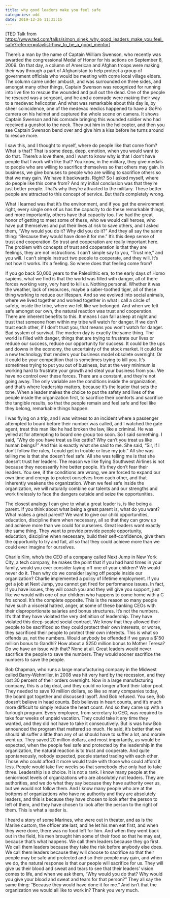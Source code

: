 ```yaml
---
title: why good leaders make you feel safe
categories: odd
date: 2019-12-26 11:31:15
---
```

[TED Talk from https://www.ted.com/talks/simon_sinek_why_good_leaders_make_you_feel_safe?referrer=playlist-how_to_be_a_good_mentor]

There’s a man by the name of Captain William Swenson, who recently was awarded the congressional Medal of Honor for his actions on September 8, 2009. On that day, a column of American and Afghan troops were making their way through a part of Afghanistan to help protect a group of government officials who would be meeting with come local village elders. The column came under ambush, and was surrounded on three sides, and amongst many other things, Captain Swenson was recognized for running into live fire to rescue the wounded and pull out the dead. One of the people he rescued was a sergeant, and he and a comrade were making their way to a medevac helicopter. And what was remarkable about this day is, by sheer coincidence, one of the medevac medics happened to have a GoPro camera on his helmet and captured the whole scene on camera. It shows Captain Swenson and his comrade bringing this wounded soldier who had received a gunshot to the neck. They put him in the helicopter, and then you see Captain Swenson bend over and give him a kiss before he turns around to rescue more. 

I saw this, and I thought to myself, where do people like that come from? What is that? That is some deep, deep, emotion, when you would want to do that. There’s a love there, and I want to know why is that I don’t have people that I work with like that? You know, in the military, they give medals to people who are willing to sacrifice themselves so that others may gain. In business, we give bonuses to people who are willing to sacrifice others so that we may gain. We have it backwards. Right? So I asked myself, where do people like this come from? And my initial conclusion was that they’re just better people. That’s why they’re attracted to the military. These better people are attracted to this concept of service. But that’s completely wrong. 

What I learned was that it’s the environment, and if you get the environment right, every single one of us has the capacity to do these remarkable things, and more importantly, others have that capacity too. I’ve had the great honor of getting to meet some of these, who we would call heroes, who have put themselves and put their lives at risk to save others, and I asked them, “Why would you do it? Why did you do it?” And they all say the same thing: “Because they would have done it for me.” It’s this deep sense of trust and cooperation. So trust and cooperation are really important here. The problem with concepts of trust and cooperation is that they are feelings, they are not instructions. I can’t simple say to you, “Trust me,” and you will. I can’t simple instruct two people to cooperate, and they will. It’s not how it works. It’s a feeling. So where does that feeling come from? 

If you go back 50,000 years to the Paleolithic era, to the early days of Homo sapiens, what we find is that the world was filled with danger, all of there forces working very, very hard to kill us. Nothing personal. Whether it was the weather, lack of resources, maybe a saber-toothed tiger, all of these thing working to reduce our lifespan. And so we evolved into social animals, where we lived together and worked together in what I call a circle of safety, inside the tribe, where we felt like we belonged. And when we felt safe amongst our own, the natural reaction was trust and cooperation. There are inherent benefits to this. It means I can fall asleep at night and trust that someone from within my tribe will watch for danger. If we don’t trust each other, if I don’t trust you, that means you won’t watch for danger. Bad system of survival. The modern day is exactly the same thing. The world is filled with danger, things that are trying to frustrate our lives or reduce our success, reduce our opportunity for success. It could be the ups and downs in the economy, the uncertainty of the stock market. It could be a new technology that renders your business model obsolete overnight. Or it could be your competition that is sometimes trying to kill you. It’s sometimes trying to put you out of business, but at the very minimum is working hard to frustrate your growth and steal your business from you. We have no control over these forces. There are a constant, and they’re not going away. The only variable are the conditions inside the organization, and that’s where leadership matters, because it’s the leader that sets the tone. When a leader makes the choice to put the safety and lives of the people inside the organization first, to sacrifice their comforts and sacrifice the tangible results, so that the people remain and feel safe and feel like they belong, remarkable things happen. 

I was flying on a trip, and I was witness to an incident where a passenger attempted to board before their number was called, and I watched the gate agent, treat this man like he had broken the law, like a criminal. He was yelled at for attempting to board one group too soon. So I said something. I said, “Why do you have treat us like cattle? Why can’t you treat us like human beings?” And this is exactly what she said to me. She said, “Sir, if I don’t follow the rules, I could get in trouble or lose my job.” All she was telling me is that she doesn’t feel safe. All she was telling me is that she doesn’t trust her leaders. The reason we like flying Southwest Airlines is not because they necessarily hire better people. It’s they don’t fear their leaders. You see, if the conditions are wrong, we are forced to expand our own time and energy to protect ourselves from each other, and that inherently weakens the organization. When we feel safe inside the organization, we will naturally combine our talents and our strengths and work tirelessly to face the dangers outside and seize the opportunities. 

The closest analogy I can give to what a great leader is, is like being a parent. If you think about what being a great parent is, what do you want? What makes a great parent? We want to give our child opportunities, education, discipline them when necessary, all so that they can grow up and achieve more than we could for ourselves. Great leaders want exactly the same thing. They want to provide provide people opportunity, education, discipline when necessary, build their self-confidence, give them the opportunity to try and fail, all so that they could achieve more than we could ever imagine for ourselves.

Charlie Kim, who’s the CEO of a company called Next Jump in New York City, a tech company, he makes the point that if you had hard times in your family, would you ever consider laying off one of your children? We would never do it. Then why do we consider laying off people inside our organization? Charlie implemented a policy of lifetime employment. If you get a job at Next Jump, you cannot get fired for performance issues. In fact, if you have issues, they will coach you and they will give you support, just like we would with one of our children who happens to come home with a C fro school. It’s the complete opposite. This is the reason so many people have such a visceral hatred, anger, at some of these banking CEOs with their disproportionate salaries and bonus structures. It’s not the numbers. It’s that they have violated the very definition of leadership. They have violated this deep-seated social contract. We know that they allowed their people to be sacrificed so they could protect their own interests, or worse, they sacrificed their people to protect their own interests. This is what so offends us, not the numbers. Would anybody be offended if we gave a $150 million bonus to Gandhi? How about a $250 million bonus to Mother Teresa? Do we have an issue with that? None at all. Great leaders would never sacrifice the people to save the numbers. They would sooner sacrifice the numbers to save the people.

Bob Chapman, who runs a large manufacturing company in the Midwest called Barry-Wehmiller, in 2008 was hit very hard by the recession, and they lost 30 percent of their orders overnight. Now in a large manufacturing company, this is a big deal, and they could no longer afford their labor pool. They needed to save 10 million dollars, so like so many companies today, the board got together and discussed layoff. And Bob refused. You see, Bob doesn’t believe in head counts. Bob believes in heart counts, and it’s much more difficult to simply reduce the heart count. And so they came up with a furlough program. Every employee, from secretary to CEO, was required to take four weeks of unpaid vacation. They could take it any time they wanted, and they did not have to take it consecutively. But is was how Bob announced the program that mattered so much. He said, it’s better that we should all suffer a little than any of us should have to suffer a lot, and morale went up. They saved 20 million dollars, and most importantly, as would be expected, when the people feel safe and protected by the leadership in the organization, the natural reaction is to trust and cooperate. And quite spontaneously, nobody expected, people started trading with each other. Those who could afford it more would trade with those who could afford it less. People would take five weeks so that somebody else only had to take three. Leadership is a choice. It is not a rank. I know many people at the seniormost levels of organizations who are absolutely not leaders. They are authorities, and we do what they say because they have authority over us, but we would not follow them. And I know many people who are at the bottoms of organizations who have no authority and they are absolutely leaders, and this is because they have chosen to look after the person to left of them, and they have chosen to look after the person to the right of them. This is what a leader is.

I heard a story of some Marines, who were out in theater, and as is the Marine custom, the officer ate last, and he let his men eat first, and when they were done, there was no food left for him. And when they went back out in the field, his men brought him some of their food so that he may eat, because that’s what happens. We call them leaders because they go first. We call them leaders because they take the risk before anybody else does. We call them leaders because they will choose to sacrifice so that their people may be safe and protected and so their people may gain, and when we do, the natural response is that our people will sacrifice for us. They will give us their blood and sweat and tears to see that their leaders’ vision comes to life, and when we ask them, “Why would you do that? Why would you give your blood and sweat and tears for that person?” They all say the same thing: “Because they would have done it for me.” And isn’t that the organization we would all like to work in? Thank you very much.
